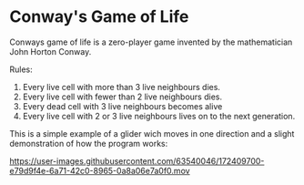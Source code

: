 # Conway's Game of Life
Conways game of life is a zero-player game invented by the mathematician John Horton Conway. 

Rules:
1. Every live cell with more than 3 live neighbours dies.
2. Every live cell with fewer than 2 live neighbours dies.
3. Every dead cell with 3 live neighbours becomes alive
4. Every live cell with 2 or 3 live neighbours lives on to the next generation.




This is a simple example of a glider wich moves in one direction and a slight demonstration of how the program works:

https://user-images.githubusercontent.com/63540046/172409700-e79d9f4e-6a71-42c0-8965-0a8a06e7a0f0.mov

